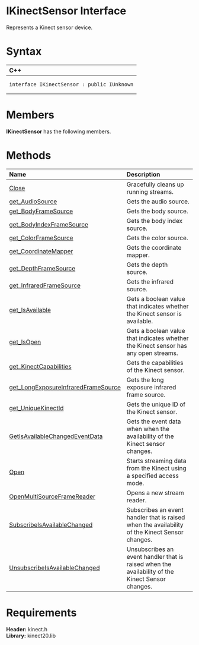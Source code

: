IKinectSensor Interface  
=======================  

Represents a Kinect sensor device. <span id="syntaxSection"></span>

Syntax  
======  

<table>
<colgroup>
<col width="100%" />
</colgroup>
<thead>
<tr class="header">
<th align="left">C++</th>
</tr>
</thead>
<tbody>
<tr class="odd">
<td align="left"><pre><code>interface IKinectSensor : public IUnknown</code></pre></td>
</tr>
</tbody>
</table>

<span id="classMembersSection"></span>

Members  
=======  

**IKinectSensor** has the following members.  

<span id="publicmethodsSection"></span>

Methods  
=======  

<table>
<colgroup>
<col width="30%" />
<col width="60%" />
</colgroup>
<thead>
<tr class="header">
<th align="left">Name</th>
<th align="left">Description</th>
</tr>
</thead>
<tbody>
<tr class="odd">
<td align="left"><a href="IKinectSensor_Interface/Methods/Close_Method.md">Close</a></td>
<td align="left">Gracefully cleans up running streams.</td>
</tr>
<tr class="even">
<td align="left"><a href="IKinectSensor_Interface/Methods/get_AudioSource_Method.md">get_AudioSource</a></td>
<td align="left">Gets the audio source.</td>
</tr>
<tr class="odd">
<td align="left"><a href="IKinectSensor_Interface/Methods/get_BodyFrameSource_Method.md">get_BodyFrameSource</a></td>
<td align="left">Gets the body source.</td>
</tr>
<tr class="even">
<td align="left"><a href="IKinectSensor_Interface/Methods/get_BodyIndexFrameSource.md">get_BodyIndexFrameSource</a></td>
<td align="left">Gets the body index source.</td>
</tr>
<tr class="odd">
<td align="left"><a href="IKinectSensor_Interface/Methods/get_ColorFrameSource_Method.md">get_ColorFrameSource</a></td>
<td align="left">Gets the color source.</td>
</tr>
<tr class="even">
<td align="left"><a href="IKinectSensor_Interface/Methods/get_CoordinateMapper_Method.md">get_CoordinateMapper</a></td>
<td align="left">Gets the coordinate mapper.</td>
</tr>
<tr class="odd">
<td align="left"><a href="IKinectSensor_Interface/Methods/get_DepthFrameSource_Method.md">get_DepthFrameSource</a></td>
<td align="left">Gets the depth source.</td>
</tr>
<tr class="even">
<td align="left"><a href="IKinectSensor_Interface/Methods/get_InfraredFrameSource.md">get_InfraredFrameSource</a></td>
<td align="left">Gets the infrared source.</td>
</tr>
<tr class="odd">
<td align="left"><a href="IKinectSensor_Interface/Methods/get_IsAvailable_Method.md">get_IsAvailable</a></td>
<td align="left">Gets a boolean value that indicates whether the Kinect sensor is available.</td>
</tr>
<tr class="even">
<td align="left"><a href="IKinectSensor_Interface/Methods/get_IsOpen_Method.md">get_IsOpen</a></td>
<td align="left">Gets a boolean value that indicates whether the Kinect sensor has any open streams.</td>
</tr>
<tr class="odd">
<td align="left"><a href="IKinectSensor_Interface/Methods/get_KinectCapabilities.md">get_KinectCapabilities</a></td>
<td align="left">Gets the capabilities of the Kinect sensor.</td>
</tr>
<tr class="even">
<td align="left"><a href="IKinectSensor_Interface/Methods/get.md">get_LongExposureInfraredFrameSource</a></td>
<td align="left">Gets the long exposure infrared frame source.</td>
</tr>
<tr class="odd">
<td align="left"><a href="IKinectSensor_Interface/Methods/get_UniqueKinectId_Method.md">get_UniqueKinectId</a></td>
<td align="left">Gets the unique ID of the Kinect sensor.</td>
</tr>
<tr class="even">
<td align="left"><a href="IKinectSensor_Interface/Methods/GetIsAvailableChangedEvent.md">GetIsAvailableChangedEventData</a></td>
<td align="left">Gets the event data when when the availability of the Kinect sensor changes.</td>
</tr>
<tr class="odd">
<td align="left"><a href="IKinectSensor_Interface/Methods/Open_Method.md">Open</a></td>
<td align="left">Starts streaming data from the Kinect using a specified access mode.</td>
</tr>
<tr class="even">
<td align="left"><a href="IKinectSensor_Interface/Methods/OpenMultiSourceFrameReader.md">OpenMultiSourceFrameReader</a></td>
<td align="left">Opens a new stream reader.</td>
</tr>
<tr class="odd">
<td align="left"><a href="IKinectSensor_Interface/Methods/SubscribeIsAvailableChanged.md">SubscribeIsAvailableChanged</a></td>
<td align="left">Subscribes an event handler that is raised when the availability of the Kinect Sensor changes.</td>
</tr>
<tr class="even">
<td align="left"><a href="IKinectSensor_Interface/Methods/UnsubscribeIsAvailableChan.md">UnsubscribeIsAvailableChanged</a></td>
<td align="left">Unsubscribes an event handler that is raised when the availability of the Kinect Sensor changes.</td>
</tr>
</tbody>
</table>

<span id="requirements"></span>

Requirements  
============  

**Header:** kinect.h  
**Library:** kinect20.lib  



<!--Please do not edit the data in the comment block below.-->
<!--
TOCTitle : IKinectSensor Interface
RLTitle : IKinectSensor Interface
KeywordK : IKinectSensor interface, about
HelpPriority : 2
TopicType : apiref
KeywordF : IKinectSensor
KeywordF : Microsoft.Kinect.kinect.IKinectSensor
KeywordA : T:Microsoft.Kinect.kinect.IKinectSensor
AssetID : T:Microsoft.Kinect.kinect.IKinectSensor
Locale : en-us
CommunityContent : 1
APIType : Managed
APILocation : 
APIName : Microsoft.Kinect.kinect.IKinectSensor
TargetOS : Windows
TopicType : kbSyntax
DevLang : C++
DocSet : K4Wv2
ProjType : K4Wv2Proj
Technology : Kinect for Windows
Product : Kinect for Windows SDK v2
productversion : 20
-->
